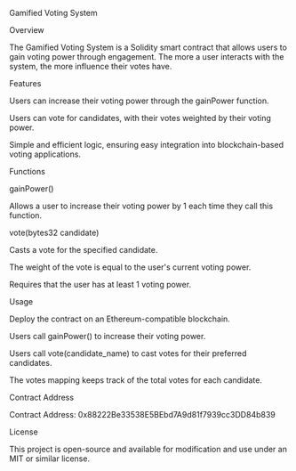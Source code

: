 Gamified Voting System

Overview

The Gamified Voting System is a Solidity smart contract that allows users to gain voting power through engagement. The more a user interacts with the system, the more influence their votes have.

Features

Users can increase their voting power through the gainPower function.

Users can vote for candidates, with their votes weighted by their voting power.

Simple and efficient logic, ensuring easy integration into blockchain-based voting applications.

Functions

gainPower()

Allows a user to increase their voting power by 1 each time they call this function.

vote(bytes32 candidate)

Casts a vote for the specified candidate.

The weight of the vote is equal to the user's current voting power.

Requires that the user has at least 1 voting power.

Usage

Deploy the contract on an Ethereum-compatible blockchain.

Users call gainPower() to increase their voting power.

Users call vote(candidate_name) to cast votes for their preferred candidates.

The votes mapping keeps track of the total votes for each candidate.

Contract Address

Contract Address: 0x88222Be33538E5BEbd7A9d81f7939cc3DD84b839

License

This project is open-source and available for modification and use under an MIT or similar license.

